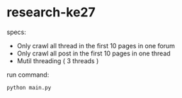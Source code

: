 # research-ke27

specs:
  - Only crawl all thread in the first 10 pages in one forum
  - Only crawl all post in the first 10 pages in one thread
  - Mutil threading ( 3 threads )

run command:

``` python main.py ```
